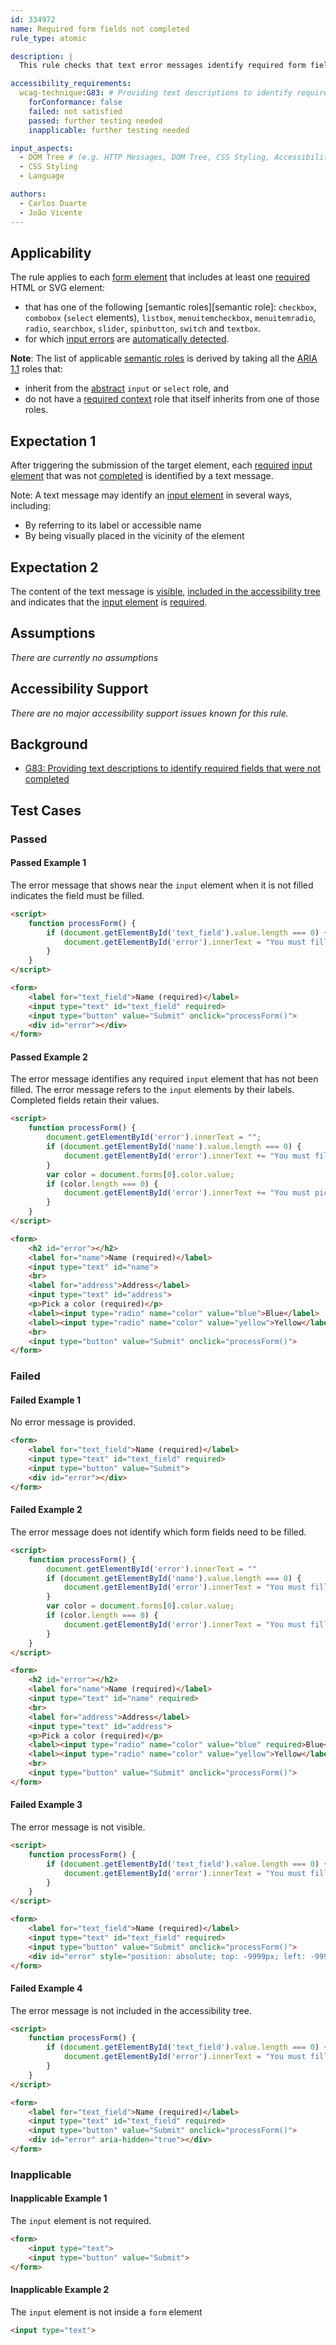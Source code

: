 ```yaml
---
id: 334972
name: Required form fields not completed
rule_type: atomic

description: |
  This rule checks that text error messages identify required form fields that were not completed.

accessibility_requirements: 
  wcag-technique:G83: # Providing text descriptions to identify required fields that were not completed
    forConformance: false
    failed: not satisfied
    passed: further testing needed
    inapplicable: further testing needed

input_aspects:
  - DOM Tree # (e.g. HTTP Messages, DOM Tree, CSS Styling, Accessibility Tree, Language, etc.,)
  - CSS Styling
  - Language

authors:
  - Carlos Duarte
  - João Vicente
---
```


## Applicability

The rule applies to each [form element](https://www.w3.org/TR/html52/sec-forms.html#the-form-element) that includes at least one [required](#required-input-field) HTML or SVG element:

- that has one of the following [semantic roles][semantic role]: `checkbox`, `combobox` (`select` elements), `listbox`, `menuitemcheckbox`, `menuitemradio`, `radio`, `searchbox`, `slider`, `spinbutton`, `switch` and `textbox`.
- for which [input errors](https://www.w3.org/TR/WCAG21/#dfn-input-error) are [automatically detected](#automatic-error-detection).

**Note**: The list of applicable [semantic roles](#semantic-role) is derived by taking all the [ARIA 1.1](https://www.w3.org/TR/wai-aria-1.1/) roles that:

- inherit from the [abstract](https://www.w3.org/TR/wai-aria/#abstract_roles) `input` or `select` role, and
- do not have a [required context](https://www.w3.org/TR/wai-aria/#scope) role that itself inherits from one of those roles.

## Expectation 1

After triggering the submission of the target element, each [required](#required-input-field) [input element](https://www.w3.org/TR/html52/sec-forms.html#the-input-element) that was not [completed](#completed-input-field) is identified by a text message. 

Note: A text message may identify an [input element](https://www.w3.org/TR/html52/sec-forms.html#the-input-element) in several ways, including:

- By referring to its label or accessible name
- By being visually placed in the vicinity of the element

## Expectation 2

The content of the text message is [visible](#visible), [included in the accessibility tree](included-in-the-accessibility-tree) and indicates that the [input element](https://www.w3.org/TR/html52/sec-forms.html#the-input-element) is [required](#required-input-field).

## Assumptions

_There are currently no assumptions_

## Accessibility Support

_There are no major accessibility support issues known for this rule._

## Background

- [G83: Providing text descriptions to identify required fields that were not completed](https://www.w3.org/WAI/WCAG21/Techniques/general/G83)

## Test Cases

### Passed

#### Passed Example 1

The error message that shows near the `input` element when it is not filled indicates the field must be filled. 

```html
<script>
    function processForm() {
        if (document.getElementById('text_field').value.length === 0) {
            document.getElementById('error').innerText = "You must fill the name field"
        }
    }
</script>

<form>
    <label for="text_field">Name (required)</label>
    <input type="text" id="text_field" required>
    <input type="button" value="Submit" onclick="processForm()">
    <div id="error"></div>
</form>
```

#### Passed Example 2

The error message identifies any required `input` element that has not been filled. The error message refers to the `input` elements by their labels. Completed fields retain their values.

```html
<script>
    function processForm() {
        document.getElementById('error').innerText = "";
        if (document.getElementById('name').value.length === 0) {
            document.getElementById('error').innerText += "You must fill the name field. "
        }
        var color = document.forms[0].color.value;
        if (color.length === 0) {
            document.getElementById('error').innerText += "You must pick a color."
        }
    }
</script>

<form>
    <h2 id="error"></h2>
    <label for="name">Name (required)</label>
    <input type="text" id="name">
    <br>
    <label for="address">Address</label>
    <input type="text" id="address">
    <p>Pick a color (required)</p>
    <label><input type="radio" name="color" value="blue">Blue</label>
    <label><input type="radio" name="color" value="yellow">Yellow</label>
    <br>
    <input type="button" value="Submit" onclick="processForm()">
</form>
```

### Failed

#### Failed Example 1

No error message is provided.

```html
<form>
    <label for="text_field">Name (required)</label>
    <input type="text" id="text_field" required>
    <input type="button" value="Submit">
    <div id="error"></div>
</form>
```

#### Failed Example 2

The error message does not identify which form fields need to be filled.

```html
<script>
    function processForm() {
        document.getElementById('error').innerText = ""
        if (document.getElementById('name').value.length === 0) {
            document.getElementById('error').innerText = "You must fill all required fields."
        }
        var color = document.forms[0].color.value;
        if (color.length === 0) {
            document.getElementById('error').innerText = "You must fill all required fields."
        }
    }
</script>

<form>
    <h2 id="error"></h2>
    <label for="name">Name (required)</label>
    <input type="text" id="name" required>
    <br>
    <label for="address">Address</label>
    <input type="text" id="address">
    <p>Pick a color (required)</p>
    <label><input type="radio" name="color" value="blue" required>Blue</label>
    <label><input type="radio" name="color" value="yellow">Yellow</label>
    <br>
    <input type="button" value="Submit" onclick="processForm()">
</form>
```

#### Failed Example 3

The error message is not visible.

```html
<script>
    function processForm() {
        if (document.getElementById('text_field').value.length === 0) {
            document.getElementById('error').innerText = "You must fill the name field"
        }
    }
</script>

<form>
    <label for="text_field">Name (required)</label>
    <input type="text" id="text_field" required>
    <input type="button" value="Submit" onclick="processForm()">
    <div id="error" style="position: absolute; top: -9999px; left: -9999px;"></div>
</form>
```

#### Failed Example 4

The error message is not included in the accessibility tree.

```html
<script>
    function processForm() {
        if (document.getElementById('text_field').value.length === 0) {
            document.getElementById('error').innerText = "You must fill the name field"
        }
    }
</script>

<form>
    <label for="text_field">Name (required)</label>
    <input type="text" id="text_field" required>
    <input type="button" value="Submit" onclick="processForm()">
    <div id="error" aria-hidden="true"></div>
</form>
```

### Inapplicable

#### Inapplicable Example 1

The `input` element is not required.

```html
<form>
    <input type="text">
    <input type="button" value="Submit">
</form>
```

#### Inapplicable Example 2

The `input` element is not inside a `form` element

```html
<input type="text">
```
